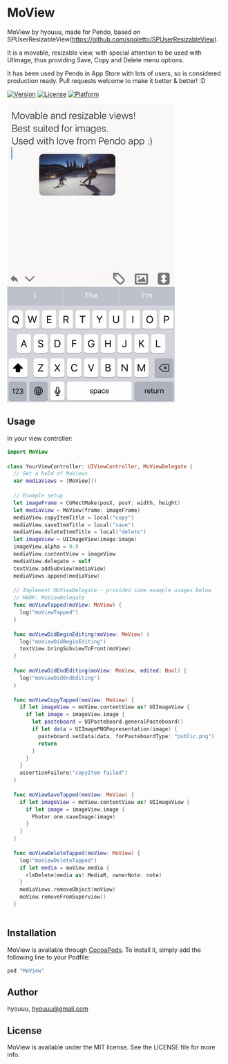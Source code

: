 # MoView

MoView by hyouuu, made for Pendo, based on SPUserResizableView(https://github.com/spoletto/SPUserResizableView).    

It is a movable, resizable view, with special attention to be used with UIImage, thus providing Save, Copy and Delete menu options.

It has been used by Pendo in App Store with lots of users, so is considered production ready. Pull requests welcome to make it better & better! :D

[![Version](https://img.shields.io/cocoapods/v/MoView.svg?style=flat)](http://cocoapods.org/pods/MoView)
[![License](https://img.shields.io/cocoapods/l/MoView.svg?style=flat)](http://cocoapods.org/pods/MoView)
[![Platform](https://img.shields.io/cocoapods/p/MoView.svg?style=flat)](http://cocoapods.org/pods/MoView)

![alt tag](intro.gif)

## Usage

In your view controller:

```swift
import MoView

class YourViewController: UIViewController, MoViewDelegate {
  // Get a hold of MoViews
  var mediaViews = [MoView]()
  
  // Example setup
  let imageFrame = CGRectMake(posX, posY, width, height)
  let mediaView = MoView(frame: imageFrame)
  mediaView.copyItemTitle = local("copy")
  mediaView.saveItemTitle = local("save")
  mediaView.deleteItemTitle = local("delete")
  let imageView = UIImageView(image:image)
  imageView.alpha = 0.9
  mediaView.contentView = imageView
  mediaView.delegate = self
  textView.addSubview(mediaView)
  mediaViews.append(mediaView)
 
  // Implement MoViewDelegate - provided some example usages below
  // MARK: MoViewDelegate 
  func moViewTapped(moView: MoView) {
    log("moViewTapped")
  }

  func moViewDidBeginEditing(moView: MoView) {
    log("moViewDidBeginEditing")
    textView.bringSubviewToFront(moView)
  }

  func moViewDidEndEditing(moView: MoView, edited: Bool) {
    log("moViewDidEndEditing")
  }

  func moViewCopyTapped(moView: MoView) {
    if let imageView = moView.contentView as? UIImageView {
      if let image = imageView.image {
        let pasteboard = UIPasteboard.generalPasteboard()
        if let data = UIImagePNGRepresentation(image) {
          pasteboard.setData(data, forPasteboardType: "public.png")
          return
        }
      }
    }
    assertionFailure("copyItem failed")
  }

  func moViewSaveTapped(moView: MoView) {
    if let imageView = moView.contentView as? UIImageView {
      if let image = imageView.image {
        Photor.one.saveImage(image)
      }
    }
  }

  func moViewDeleteTapped(moView: MoView) {
    log("moViewDeleteTapped")
    if let media = moView.media {
      rlmDelete(media as! MediaR, ownerNote: note)
    }
    mediaViews.removeObject(moView)
    moView.removeFromSuperview()
  }
  
```

## Installation

MoView is available through [CocoaPods](http://cocoapods.org). To install
it, simply add the following line to your Podfile:

```ruby
pod "MoView"
```

## Author

hyouuu, hyouuu@gmail.com

## License

MoView is available under the MIT license. See the LICENSE file for more info.
